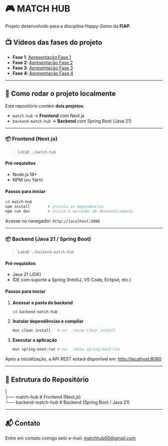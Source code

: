 # 🎮 MATCH HUB

Projeto desenvolvido para a disciplina *Happy Game* da **FIAP**.

## 📺 Vídeos das fases do projeto

* **Fase 1**: [Apresentação Fase 1](https://www.youtube.com/watch?v=hsEQwwoEEK0)
* **Fase 2**: [Apresentação Fase 2](https://www.youtube.com/watch?v=IAaclmrmPZU)
* **Fase 3**: [Apresentação Fase 3](https://www.youtube.com/watch?v=xgC5VPvFw4w)
* **Fase 4**: [Apresentação Fase 4](https://www.youtube.com/watch?v=iK2lrtsPago&feature=youtu.be)

---

## 🚀 Como rodar o projeto localmente

Este repositório contém **dois projetos**:

* `match-hub` → **Frontend** com Next.js
* `backend-match-hub` → **Backend** com Spring Boot (Java 21)

---

### 📦 Frontend (Next.js)

> Local: `./match-hub`

#### Pré‑requisitos

* Node.js 18+
* NPM (ou Yarn)

#### Passos para iniciar

```bash
cd match-hub
npm install        # instala as dependências
npm run dev        # inicia o servidor de desenvolvimento
```

Acesse no navegador: `http://localhost:3000`

---

### 📦 Backend (Java 21 / Spring Boot)

> Local: `./backend-match-hub`

#### Pré‑requisitos

* Java 21 (JDK)
* IDE com suporte a Spring (IntelliJ, VS Code, Eclipse, etc.)

#### Passos para iniciar

1. **Acessar a pasta do backend**

   ```bash
   cd backend-match-hub
   ```

2. **Instalar dependências e compilar**

   ```bash
   mvn clean install   # ou: ./mvnw clean install
   ```

3. **Executar a aplicação**

   ```bash
   mvn spring-boot:run # ou: ./mvnw spring-boot:run
   ```

Após a inicialização, a API REST estará disponível em:
[http://localhost:8080](http://localhost:8080)

---

## 📁 Estrutura do Repositório

| <br/>
├── match-hub              # Frontend (Next.js) <br/>
└── backend-match-hub      # Backend (Spring Boot / Java 21)

---

## 📬 Contato

Entre em contato comigo pelo e-mail: [matchhub00@gmail.com](mailto:matchhub00@gmail.com)
